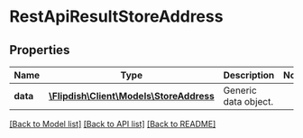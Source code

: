 # RestApiResultStoreAddress

## Properties
Name | Type | Description | Notes
------------ | ------------- | ------------- | -------------
**data** | [**\Flipdish\Client\Models\StoreAddress**](StoreAddress.md) | Generic data object. | 

[[Back to Model list]](../README.md#documentation-for-models) [[Back to API list]](../README.md#documentation-for-api-endpoints) [[Back to README]](../README.md)


